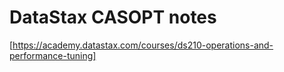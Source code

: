 # DataStax CASOPT notes
[https://academy.datastax.com/courses/ds210-operations-and-performance-tuning]
